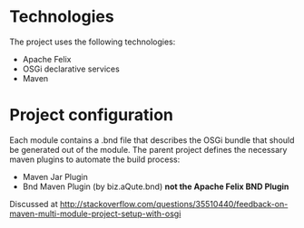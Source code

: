 # Technologies

The project uses the following technologies:

- Apache Felix
- OSGi declarative services
- Maven

# Project configuration

Each module contains a .bnd file that describes the OSGi bundle that should be generated out of the module.
The parent project defines the necessary maven plugins to automate the build process:
- Maven Jar Plugin
- Bnd Maven Plugin (by biz.aQute.bnd) **not the Apache Felix BND Plugin**


Discussed at <http://stackoverflow.com/questions/35510440/feedback-on-maven-multi-module-project-setup-with-osgi>
